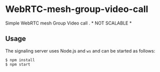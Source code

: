 # WebRTC-mesh-group-video-call
Simple WebRTC mesh Group Video call . * NOT SCALABLE *
## Usage

The signaling server uses Node.js and `ws` and can be started as 
follows:

```
$ npm install
$ npm start
```

